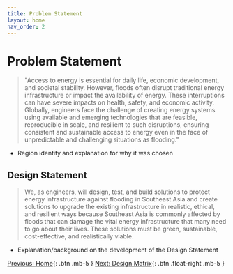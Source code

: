 ```yaml
---
title: Problem Statement
layout: home
nav_order: 2
---
```

# Problem Statement
> "Access to energy is essential for daily life, economic development, and societal stability. However, floods often disrupt traditional energy infrastructure or impact the availability of energy. These interruptions can have severe impacts on health, safety, and economic activity. Globally, engineers face the challenge of creating energy systems using available and emerging technologies that are feasible, reproducible in scale, and resilient to such disruptions, ensuring consistent and sustainable access to energy even in the face of unpredictable and challenging situations as flooding." 
- Region identity and explanation for why it was chosen

## Design Statement
> We, as engineers, will design, test, and build solutions to protect energy infrastructure against flooding in Southeast Asia and create solutions to upgrade the existing infrastructure in realistic, ethical, and resilient ways because Southeast Asia is commonly affected by floods that can damage the vital energy infrastructure that many need to go about their lives. These solutions must be green, sustainable, cost-effective, and realistically viable.
- Explanation/background on the development of the Design Statement

[Previous: Home](https://strongsand94191.github.io/project-site/){: .btn .mb-5 }
[Next: Design Matrix](https://strongsand94191.github.io/project-site/designmatrix.html){: .btn .float-right .mb-5 }
